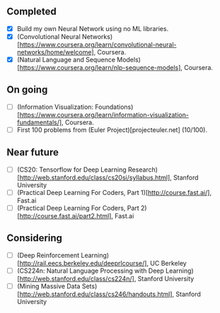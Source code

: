 ## Completed
- [x] Build my own Neural Network using no ML libraries.
- [x] (Convolutional Neural Networks)[https://www.coursera.org/learn/convolutional-neural-networks/home/welcome], Coursera.
- [x] (Natural Language and Sequence Models)[https://www.coursera.org/learn/nlp-sequence-models], Coursera.

## On going
- [ ] (Information Visualization: Foundations)[https://www.coursera.org/learn/information-visualization-fundamentals/], Coursera.
- [ ] First 100 problems from (Euler Project)[projecteuler.net] (10/100).

## Near future
- [ ] (CS20: Tensorflow for Deep Learning Research)[http://web.stanford.edu/class/cs20si/syllabus.html], Stanford University
- [ ] (Practical Deep Learning For Coders, Part 1)[http://course.fast.ai/], Fast.ai
- [ ] (Practical Deep Learning For Coders, Part 2)[http://course.fast.ai/part2.html], Fast.ai

## Considering
- [ ] (Deep Reinforcement Learning)[http://rail.eecs.berkeley.edu/deeprlcourse/], UC Berkeley
- [ ] (CS224n: Natural Language Processing with Deep Learning)[http://web.stanford.edu/class/cs224n/], Stanford University
- [ ] (Mining Massive Data Sets)[http://web.stanford.edu/class/cs246/handouts.html], Stanford University
